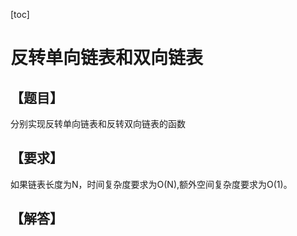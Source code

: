 [toc]
# 反转单向链表和双向链表
## 【题目】
分别实现反转单向链表和反转双向链表的函数
## 【要求】
如果链表长度为N，时间复杂度要求为O(N),额外空间复杂度要求为O(1)。
## 【解答】
